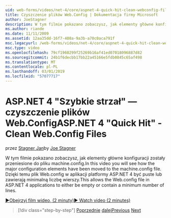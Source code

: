 ```yaml
---
uid: web-forms/videos/net-4/core/aspnet-4-quick-hit-clean-webconfig-files
title: Czyszczenie plików Web.Config | Dokumentacja firmy Microsoft
author: JoeStagner
description: W tym filmie pokazano zobaczysz, jak elementy główne konfiguracji zostały przeniesione do pliku machine.config. Dzięki temu plik Web.config w aplikacji platformy ASP.NET 4...
ms.author: riande
ms.date: 11/11/2009
ms.assetid: 12aa35dd-16f7-408a-9a3b-a70c0aca791f
msc.legacyurl: /web-forms/videos/net-4/core/aspnet-4-quick-hit-clean-webconfig-files
msc.type: video
ms.openlocfilehash: 79cf1960299f25269b16af41ed07018096887d82
ms.sourcegitcommit: 24b1f6decbb17bb22a45166e5fdb0845c65af498
ms.translationtype: MT
ms.contentlocale: pl-PL
ms.lasthandoff: 03/01/2019
ms.locfileid: "57077717"
---
```

<a name="aspnet-4-quick-hit---clean-webconfig-files"></a><span data-ttu-id="31c9c-104">ASP.NET 4 "Szybkie strzał" — czyszczenie plików Web.Config</span><span class="sxs-lookup"><span data-stu-id="31c9c-104">ASP.NET 4 "Quick Hit" - Clean Web.Config Files</span></span>
====================
<span data-ttu-id="31c9c-105">przez [Stagner Jan](https://github.com/JoeStagner)</span><span class="sxs-lookup"><span data-stu-id="31c9c-105">by [Joe Stagner](https://github.com/JoeStagner)</span></span>

<span data-ttu-id="31c9c-106">W tym filmie pokazano zobaczysz, jak elementy główne konfiguracji zostały przeniesione do pliku machine.config.</span><span class="sxs-lookup"><span data-stu-id="31c9c-106">In this video you will see how the major configuration elements have been moved to the machine.config file.</span></span> <span data-ttu-id="31c9c-107">Dzięki temu plik Web.config w aplikacji platformy ASP.NET 4 być puste lub zawierają minimalną liczbę wierszy.</span><span class="sxs-lookup"><span data-stu-id="31c9c-107">This allows the Web.config file in ASP.NET 4 applications to either be empty or contain a minimum number of lines.</span></span>

[<span data-ttu-id="31c9c-108">&#9654;Obejrzyj film wideo, (2 minuty)</span><span class="sxs-lookup"><span data-stu-id="31c9c-108">&#9654; Watch video (2 minutes)</span></span>](https://channel9.msdn.com/Blogs/ASP-NET-Site-Videos/aspnet-4-quick-hit-clean-webconfig-files)

> [!div class="step-by-step"]
> <span data-ttu-id="31c9c-109">[Poprzednie](aspnet-4-quick-hit-auto-start.md)
> [dalej](aspnet-4-quick-hit-predictable-client-ids.md)</span><span class="sxs-lookup"><span data-stu-id="31c9c-109">[Previous](aspnet-4-quick-hit-auto-start.md)
[Next](aspnet-4-quick-hit-predictable-client-ids.md)</span></span>
